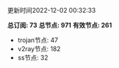 更新时间2022-12-02 00:32:33

**总订阅: 73**
**总节点: 971**
**有效节点: 261**
- trojan节点: 47
- v2ray节点: 182
- ss节点: 32
